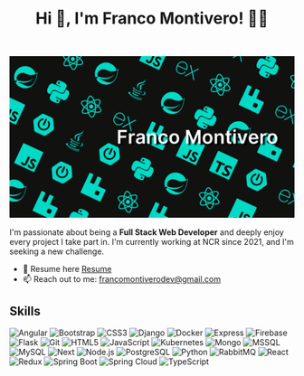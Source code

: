 
<h1 align="center">Hi 👋, I'm Franco Montivero! 👨‍💻</h1>
<br>

![Banner](./images/Franco%20Montivero.png)

I'm passionate about being a **Full Stack Web Developer** and deeply enjoy every project I take part in. I'm currently 
working at NCR since 2021, and I'm seeking a new challenge.

- 📃 Resume here [Resume](https://drive.google.com/file/d/1RC_BkwkStNBtV7N-SV1W_FT0knbe6KjV/view?usp=share_link)
- 📫 Reach out to me: francomontiverodev@gmail.com

## Skills
![Angular](https://img.shields.io/badge/Angular-red?logo=Angular)
![Bootstrap](https://img.shields.io/badge/Bootstrap-white?logo=bootstrap)
![CSS3](https://img.shields.io/badge/CSS3-blue?logo=css3)
![Django](https://img.shields.io/badge/Django-green?logo=django)
![Docker](https://img.shields.io/badge/Docker-white?logo=docker)
![Express](https://img.shields.io/badge/Express-black?logo=express)
![Firebase](https://img.shields.io/badge/Firebase-black?logo=firebase)
![Flask](https://img.shields.io/badge/flask-black?logo=flask)
![Git](https://img.shields.io/badge/Git-white?logo=git)
![HTML5](https://img.shields.io/badge/HTML5-white?logo=html5)
![JavaScript](https://img.shields.io/badge/JavaScript-black?logo=JavaScript)
![Kubernetes](https://img.shields.io/badge/Kubernetes-white?logo=kubernetes)
![Mongo](https://img.shields.io/badge/Mongo-white?logo=mongodb)
![MSSQL](https://img.shields.io/badge/MSSQL-red?logo=Microsoft%20SQL%20Server)
![MySQL](https://img.shields.io/badge/MySQL-white?logo=MySQL)
![Next](https://img.shields.io/badge/Next-black?logo=Next.js)
![Node.js](https://img.shields.io/badge/Node.js-white?logo=nodedotjs)
![PostgreSQL](https://img.shields.io/badge/PostgreSQL-white?logo=PostgreSQL)
![Python](https://img.shields.io/badge/Python-white?logo=python)
![RabbitMQ](https://img.shields.io/badge/RabbitMQ-white?logo=RabbitMQ)
![React](https://img.shields.io/badge/React-black?logo=React)
![Redux](https://img.shields.io/badge/Redux-purple?logo=redux)
![Spring Boot](https://img.shields.io/badge/Spring_Boot-white?logo=springboot)
![Spring Cloud](https://img.shields.io/badge/Spring_Cloud-white?logo=spring)
![TypeScript](https://img.shields.io/badge/TypeScript-white?logo=TypeScript)
